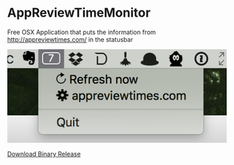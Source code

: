 # AppReviewTimeMonitor
Free OSX Application that puts the information from http://appreviewtimes.com/ in the statusbar

![alt text](images/screenshot.png "Application running in the status bar")

[Download Binary Release](https://github.com/stoneburner/AppReviewTimeMonitor/releases/download/1.0.1/AppReviewTimeMonitor.zip)

